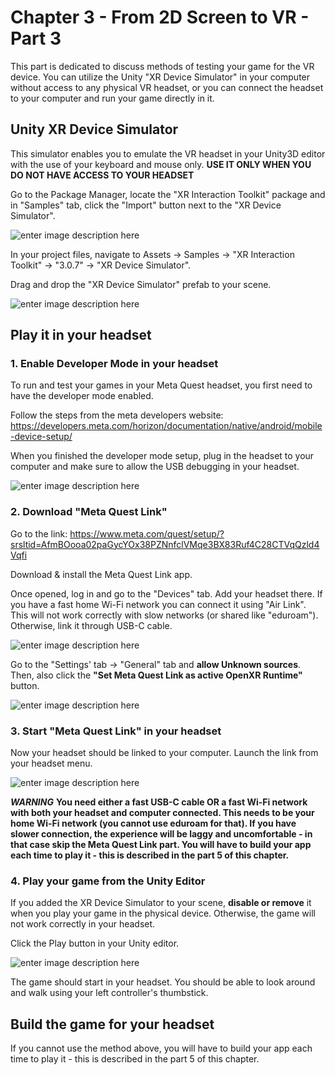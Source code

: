 # Chapter 3 - From 2D Screen to VR - Part 3

This part is dedicated to discuss methods of testing your game for the VR device. You can utilize the Unity "XR Device Simulator" in your computer without access to any physical VR headset, or you can connect the headset to your computer and run your game directly in it.

## Unity XR Device Simulator
This simulator enables you to emulate the VR headset in your Unity3D editor with the use of your keyboard and mouse only. **USE IT ONLY WHEN YOU DO NOT HAVE ACCESS TO YOUR HEADSET**

Go to the Package Manager, locate the "XR Interaction Toolkit" package and in "Samples" tab, click the "Import" button next to the "XR Device Simulator".

![enter image description here](https://i.imgur.com/QtbBzkR.png)

In your project files, navigate to Assets -> Samples -> "XR Interaction Toolkit" -> "3.0.7" -> "XR Device Simulator".

Drag and drop the "XR Device Simulator" prefab to your scene.

![enter image description here](https://i.imgur.com/giCQjSV.png)

## Play it in your headset

### 1. Enable Developer Mode in your headset
To run and test your games in your Meta Quest headset, you first need to have the developer mode enabled.

Follow the steps from the meta developers website:
https://developers.meta.com/horizon/documentation/native/android/mobile-device-setup/

When you finished the developer mode setup, plug in the headset to your computer and make sure to allow the USB debugging in your headset.

![enter image description here](https://i.imgur.com/tOXdRiA.png)

### 2. Download "Meta Quest Link"
Go to the link: https://www.meta.com/quest/setup/?srsltid=AfmBOooa02paGycYOx38PZNnfclVMqe3BX83Ruf4C28CTVqQzld4Vqfi

Download & install the Meta Quest Link app.

Once opened, log in and go to the "Devices" tab. Add your headset there.
If you have a fast home Wi-Fi network you can connect it using "Air Link". This will not work correctly with slow networks (or shared like "eduroam").
Otherwise, link it through USB-C cable.

![enter image description here](https://i.imgur.com/ME6MT17.png)

Go to the "Settings' tab -> "General" tab and **allow Unknown sources**.
Then, also click the **"Set Meta Quest Link as active OpenXR Runtime"** button.

![enter image description here](https://i.imgur.com/e5zYa7j.png)


### 3. Start "Meta Quest Link" in your headset

Now your headset should be linked to your computer. Launch the link from your headset menu.

![enter image description here](../assets/images/ss14.gif)

***WARNING***
**You need either a fast USB-C cable OR a fast Wi-Fi network with both your headset and computer connected. This needs to be your home Wi-Fi network (you cannot use eduroam for that). If you have slower connection, the experience will be laggy and uncomfortable - in that case skip the Meta Quest Link part. You will have to build your app each time to play it - this is described in the part 5 of this chapter.**

### 4. Play your game from the Unity Editor

If you added the XR Device Simulator to your scene, **disable or remove** it when you play your game in the physical device. Otherwise, the game will not work correctly in your headset.

Click the Play button in your Unity editor.

![enter image description here](https://i.imgur.com/CkCzLh4.png)

The game should start in your headset. You should be able to look around and walk using your left controller's thumbstick.


## Build the game for your headset
If you cannot use the method above, you will have to build your app each time to play it - this is described in the part 5 of this chapter.